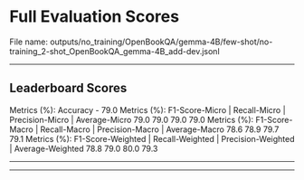 # Full Evaluation Scores

File name: outputs/no_training/OpenBookQA/gemma-4B/few-shot/no-training_2-shot_OpenBookQA_gemma-4B_add-dev.jsonl


---

## Leaderboard Scores

Metrics (%): Accuracy - 79.0
Metrics (%): F1-Score-Micro | Recall-Micro | Precision-Micro | Average-Micro
                79.0        79.0          79.0        79.0
Metrics (%): F1-Score-Macro | Recall-Macro | Precision-Macro | Average-Macro
                78.6        78.9          79.7        79.1
Metrics (%): F1-Score-Weighted | Recall-Weighted | Precision-Weighted | Average-Weighted
                78.8        79.0          80.0        79.3

---


---

